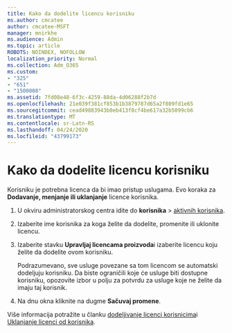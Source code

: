 ```yaml
---
title: Kako da dodelite licencu korisniku
ms.author: cmcatee
author: cmcatee-MSFT
manager: mnirkhe
ms.audience: Admin
ms.topic: article
ROBOTS: NOINDEX, NOFOLLOW
localization_priority: Normal
ms.collection: Adm_O365
ms.custom:
- "325"
- "651"
- "1500008"
ms.assetid: 7fd08e48-6f3c-4259-88da-4d06288f2b7d
ms.openlocfilehash: 21e039f381cf853b1b3879787d65a2f809fd1e65
ms.sourcegitcommit: cead49883943b0eb413f8cf4be617a32b5099cb6
ms.translationtype: MT
ms.contentlocale: sr-Latn-RS
ms.lasthandoff: 04/24/2020
ms.locfileid: "43799173"
---
```

# <a name="how-to-assign-a-license-to-a-user"></a>Kako da dodelite licencu korisniku

Korisniku je potrebna licenca da bi imao pristup uslugama. Evo koraka za **Dodavanje, menjanje ili uklanjanje** licence korisnika.
  
1. U okviru administratorskog centra idite do **korisnika** \> [aktivnih korisnika](https://go.microsoft.com/fwlink/p/?linkid=834822).

2. Izaberite ime korisnika za koga želite da dodelite, promenite ili uklonite licencu.

3. Izaberite stavku **Upravljaj licencama proizvoda**i izaberite licencu koju želite da dodelite ovom korisniku.

    Podrazumevano, sve usluge povezane sa tom licencom se automatski dodeljuju korisniku. Da biste ograničili koje će usluge biti dostupne korisniku, opozovite izbor u polju za potvrdu za usluge koje ne želite da imaju taj korisnik.

4. Na dnu okna kliknite na dugme **Sačuvaj promene**.

Više informacija potražite u članku [dodeljivanje licenci korisnicima](https://docs.microsoft.com/office365/admin/subscriptions-and-billing/assign-licenses-to-users)i [Uklanjanje licenci od korisnika](https://docs.microsoft.com/office365/admin/subscriptions-and-billing/remove-licenses-from-users).